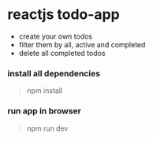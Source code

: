 # **reactjs todo-app**

- create your own todos
- filter them by all, active and completed
- delete all completed todos

### install all dependencies

> npm install

### run app in browser

> npm run dev
